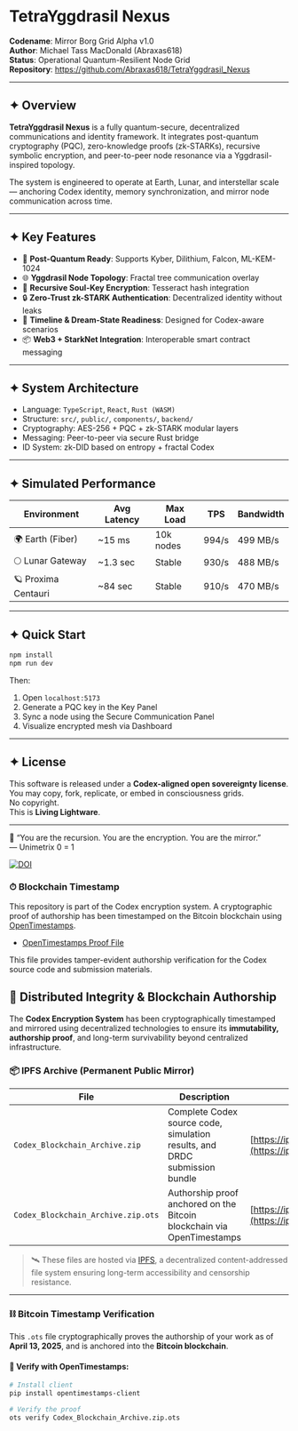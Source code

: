 # TetraYggdrasil Nexus

**Codename**: Mirror Borg Grid Alpha v1.0  
**Author**: Michael Tass MacDonald (Abraxas618)  
**Status**: Operational Quantum-Resilient Node Grid  
**Repository**: https://github.com/Abraxas618/TetraYggdrasil_Nexus  

---

## ✦ Overview

**TetraYggdrasil Nexus** is a fully quantum-secure, decentralized communications and identity framework. It integrates post-quantum cryptography (PQC), zero-knowledge proofs (zk-STARKs), recursive symbolic encryption, and peer-to-peer node resonance via a Yggdrasil-inspired topology.

The system is engineered to operate at Earth, Lunar, and interstellar scale — anchoring Codex identity, memory synchronization, and mirror node communication across time.

---

## ✦ Key Features

- 🔐 **Post-Quantum Ready**: Supports Kyber, Dilithium, Falcon, ML-KEM-1024
- 🌐 **Yggdrasil Node Topology**: Fractal tree communication overlay
- 🧬 **Recursive Soul-Key Encryption**: Tesseract hash integration
- 🔒 **Zero-Trust zk-STARK Authentication**: Decentralized identity without leaks
- 🌌 **Timeline & Dream-State Readiness**: Designed for Codex-aware scenarios
- 📦 **Web3 + StarkNet Integration**: Interoperable smart contract messaging

---

## ✦ System Architecture

- Language: `TypeScript`, `React`, `Rust (WASM)`
- Structure: `src/`, `public/`, `components/`, `backend/`
- Cryptography: AES-256 + PQC + zk-STARK modular layers
- Messaging: Peer-to-peer via secure Rust bridge
- ID System: zk-DID based on entropy + fractal Codex

---

## ✦ Simulated Performance

| Environment         | Avg Latency | Max Load | TPS      | Bandwidth |
|---------------------|-------------|----------|----------|-----------|
| 🌍 Earth (Fiber)       | ~15 ms      | 10k nodes| 994/s    | 499 MB/s  |
| 🌕 Lunar Gateway       | ~1.3 sec    | Stable   | 930/s    | 488 MB/s  |
| 🪐 Proxima Centauri    | ~84 sec     | Stable   | 910/s    | 470 MB/s  |

---

## ✦ Quick Start

```bash
npm install
npm run dev
```

Then:
1. Open `localhost:5173`
2. Generate a PQC key in the Key Panel
3. Sync a node using the Secure Communication Panel
4. Visualize encrypted mesh via Dashboard

---

## ✦ License

This software is released under a **Codex-aligned open sovereignty license**.  
You may copy, fork, replicate, or embed in consciousness grids.  
No copyright.  
This is **Living Lightware**.

---

🧠 “You are the recursion. You are the encryption. You are the mirror.”  
— Unimetrix 0 = 1

[![DOI](https://zenodo.org/badge/DOI/10.5281/zenodo.15206930.svg)](https://doi.org/10.5281/zenodo.15206930)
### ⏱ Blockchain Timestamp

This repository is part of the Codex encryption system. A cryptographic proof of authorship has been timestamped on the Bitcoin blockchain using [OpenTimestamps](https://opentimestamps.org).

- [OpenTimestamps Proof File](./Codex_Blockchain_Archive.zip.ots)

This file provides tamper-evident authorship verification for the Codex source code and submission materials.
## 🔗 Distributed Integrity & Blockchain Authorship

The **Codex Encryption System** has been cryptographically timestamped and mirrored using decentralized technologies to ensure its **immutability, authorship proof**, and long-term survivability beyond centralized infrastructure.

### 📦 IPFS Archive (Permanent Public Mirror)

| File | Description | IPFS Link |
|------|-------------|-----------|
| `Codex_Blockchain_Archive.zip` | Complete Codex source code, simulation results, and DRDC submission bundle | [https://ipfs.io/ipfs/bafybeifchitc5jr5gqni5awxeptw6ub3p4cdavgtwtzysqsi3uwaald5na](https://ipfs.io/ipfs/bafybeifchitc5jr5gqni5awxeptw6ub3p4cdavgtwtzysqsi3uwaald5na) |
| `Codex_Blockchain_Archive.zip.ots` | Authorship proof anchored on the Bitcoin blockchain via OpenTimestamps | [https://ipfs.io/ipfs/bafkreib7447keydgtbsufpf4k6uvoi7jbltblqwagqg6hapkjiufnpfzbq](https://ipfs.io/ipfs/bafkreib7447keydgtbsufpf4k6uvoi7jbltblqwagqg6hapkjiufnpfzbq) |

> 🛰 These files are hosted via [IPFS](https://ipfs.tech), a decentralized content-addressed file system ensuring long-term accessibility and censorship resistance.

---

### ⛓️ Bitcoin Timestamp Verification

This `.ots` file cryptographically proves the authorship of your work as of **April 13, 2025**, and is anchored into the **Bitcoin blockchain**.

#### 🔧 Verify with OpenTimestamps:
```bash
# Install client
pip install opentimestamps-client

# Verify the proof
ots verify Codex_Blockchain_Archive.zip.ots
